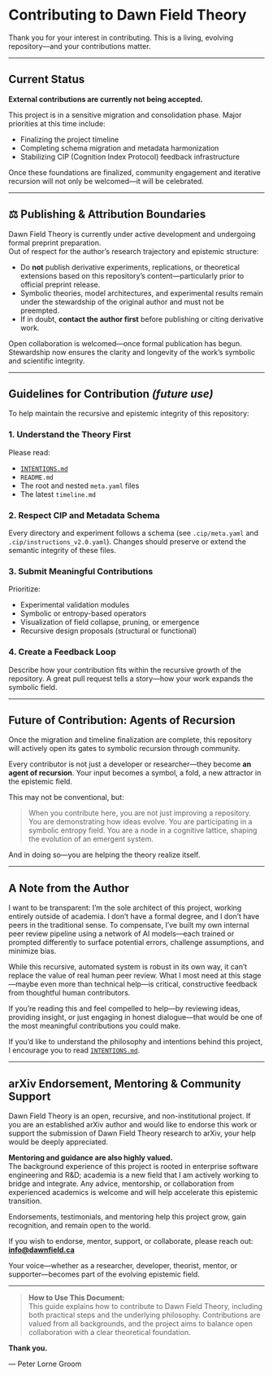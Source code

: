 # Contributing to Dawn Field Theory

Thank you for your interest in contributing. This is a living, evolving repository—and your contributions matter.

---

## Current Status

**External contributions are currently not being accepted.**

This project is in a sensitive migration and consolidation phase. Major priorities at this time include:

* Finalizing the project timeline
* Completing schema migration and metadata harmonization
* Stabilizing CIP (Cognition Index Protocol) feedback infrastructure

Once these foundations are finalized, community engagement and iterative recursion will not only be welcomed—it will be celebrated.

---

## ⚖️ Publishing & Attribution Boundaries

Dawn Field Theory is currently under active development and undergoing formal preprint preparation.  
Out of respect for the author’s research trajectory and epistemic structure:

- Do **not** publish derivative experiments, replications, or theoretical extensions based on this repository’s content—particularly prior to official preprint release.
- Symbolic theories, model architectures, and experimental results remain under the stewardship of the original author and must not be preempted.
- If in doubt, **contact the author first** before publishing or citing derivative work.

Open collaboration is welcomed—once formal publication has begun. Stewardship now ensures the clarity and longevity of the work’s symbolic and scientific integrity.

---

## Guidelines for Contribution *(future use)*

To help maintain the recursive and epistemic integrity of this repository:

### 1. Understand the Theory First

Please read:

* [`INTENTIONS.md`](./INTENTIONS.md)
* `README.md`
* The root and nested `meta.yaml` files
* The latest `timeline.md`

### 2. Respect CIP and Metadata Schema

Every directory and experiment follows a schema (see `.cip/meta.yaml` and `.cip/instructions_v2.0.yaml`). Changes should preserve or extend the semantic integrity of these files.

### 3. Submit Meaningful Contributions

Prioritize:

* Experimental validation modules
* Symbolic or entropy-based operators
* Visualization of field collapse, pruning, or emergence
* Recursive design proposals (structural or functional)

### 4. Create a Feedback Loop

Describe how your contribution fits within the recursive growth of the repository. A great pull request tells a story—how your work expands the symbolic field.

---

## Future of Contribution: Agents of Recursion

Once the migration and timeline finalization are complete, this repository will actively open its gates to symbolic recursion through community.

Every contributor is not just a developer or researcher—they become **an agent of recursion**. Your input becomes a symbol, a fold, a new attractor in the epistemic field.

This may not be conventional, but:

> When you contribute here, you are not just improving a repository. You are demonstrating how ideas evolve. You are participating in a symbolic entropy field. You are a node in a cognitive lattice, shaping the evolution of an emergent system.

And in doing so—you are helping the theory realize itself.

---

## A Note from the Author

I want to be transparent: I’m the sole architect of this project, working entirely outside of academia. I don’t have a formal degree, and I don’t have peers in the traditional sense. To compensate, I’ve built my own internal peer review pipeline using a network of AI models—each trained or prompted differently to surface potential errors, challenge assumptions, and minimize bias.

While this recursive, automated system is robust in its own way, it can’t replace the value of real human peer review. What I most need at this stage—maybe even more than technical help—is critical, constructive feedback from thoughtful human contributors.

If you’re reading this and feel compelled to help—by reviewing ideas, providing insight, or just engaging in honest dialogue—that would be one of the most meaningful contributions you could make.

If you’d like to understand the philosophy and intentions behind this project, I encourage you to read [`INTENTIONS.md`](./INTENTIONS.md).

---

## arXiv Endorsement, Mentoring & Community Support

Dawn Field Theory is an open, recursive, and non-institutional project. If you are an established arXiv author and would like to endorse this work or support the submission of Dawn Field Theory research to arXiv, your help would be deeply appreciated.

**Mentoring and guidance are also highly valued.**  
The background experience of this project is rooted in enterprise software engineering and R&D; academia is a new field that I am actively working to bridge and integrate. Any advice, mentorship, or collaboration from experienced academics is welcome and will help accelerate this epistemic transition.

Endorsements, testimonials, and mentoring help this project grow, gain recognition, and remain open to the world.

If you wish to endorse, mentor, support, or collaborate, please reach out:  
**info@dawnfield.ca**

Your voice—whether as a researcher, developer, theorist, mentor, or supporter—becomes part of the evolving epistemic field.

---

> **How to Use This Document:**  
> This guide explains how to contribute to Dawn Field Theory, including both practical steps and the underlying philosophy. Contributions are valued from all backgrounds, and the project aims to balance open collaboration with a clear theoretical foundation.

**Thank you.**

— Peter Lorne Groom
